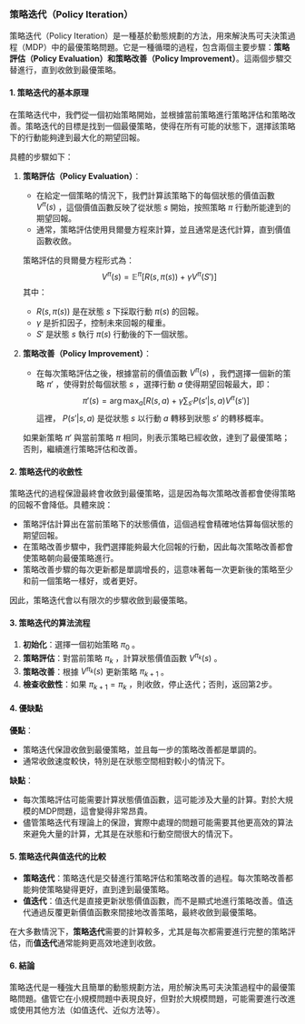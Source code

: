 ### 策略迭代（Policy Iteration）

策略迭代（Policy Iteration）是一種基於動態規劃的方法，用來解決馬可夫決策過程（MDP）中的最優策略問題。它是一種循環的過程，包含兩個主要步驟：**策略評估（Policy Evaluation）**和**策略改善（Policy Improvement）**。這兩個步驟交替進行，直到收斂到最優策略。

#### 1. 策略迭代的基本原理

在策略迭代中，我們從一個初始策略開始，並根據當前策略進行策略評估和策略改善。策略迭代的目標是找到一個最優策略，使得在所有可能的狀態下，選擇該策略下的行動能夠達到最大化的期望回報。

具體的步驟如下：

1. **策略評估（Policy Evaluation）**：
   - 在給定一個策略的情況下，我們計算該策略下的每個狀態的價值函數  $V^\pi(s)$ ，這個價值函數反映了從狀態  $s$  開始，按照策略  $\pi$  行動所能達到的期望回報。
   - 通常，策略評估使用貝爾曼方程來計算，並且通常是迭代計算，直到價值函數收斂。
   
   策略評估的貝爾曼方程形式為：
   $$V^\pi(s) = \mathbb{E}^\pi \left[ R(s, \pi(s)) + \gamma V^\pi(S') \right]$$
   其中：
   -  $R(s, \pi(s))$  是在狀態  $s$  下採取行動  $\pi(s)$  的回報。
   -  $\gamma$  是折扣因子，控制未來回報的權重。
   -  $S'$  是狀態  $s$  執行  $\pi(s)$  行動後的下一個狀態。

2. **策略改善（Policy Improvement）**：
   - 在每次策略評估之後，根據當前的價值函數  $V^\pi(s)$ ，我們選擇一個新的策略  $\pi'$ ，使得對於每個狀態  $s$ ，選擇行動  $a$  使得期望回報最大，即：
   $$\pi'(s) = \arg\max_a \left[ R(s, a) + \gamma \sum_{s'} P(s'|s, a) V^\pi(s') \right]$$
   這裡， $P(s'|s, a)$  是從狀態  $s$  以行動  $a$  轉移到狀態  $s'$  的轉移概率。

   如果新策略  $\pi'$  與當前策略  $\pi$  相同，則表示策略已經收斂，達到了最優策略；否則，繼續進行策略評估和改善。

#### 2. 策略迭代的收斂性

策略迭代的過程保證最終會收斂到最優策略，這是因為每次策略改善都會使得策略的回報不會降低。具體來說：

- 策略評估計算出在當前策略下的狀態價值，這個過程會精確地估算每個狀態的期望回報。
- 在策略改善步驟中，我們選擇能夠最大化回報的行動，因此每次策略改善都會使策略朝向最優策略進行。
- 策略改善步驟的每次更新都是單調增長的，這意味著每一次更新後的策略至少和前一個策略一樣好，或者更好。

因此，策略迭代會以有限次的步驟收斂到最優策略。

#### 3. 策略迭代的算法流程

1. **初始化**：選擇一個初始策略  $\pi_0$ 。
2. **策略評估**：對當前策略  $\pi_k$ ，計算狀態價值函數  $V^{\pi_k}(s)$ 。
3. **策略改善**：根據  $V^{\pi_k}(s)$  更新策略  $\pi_{k+1}$ 。
4. **檢查收斂性**：如果  $\pi_{k+1} = \pi_k$ ，則收斂，停止迭代；否則，返回第2步。

#### 4. 優缺點

**優點**：
- 策略迭代保證收斂到最優策略，並且每一步的策略改善都是單調的。
- 通常收斂速度較快，特別是在狀態空間相對較小的情況下。

**缺點**：
- 每次策略評估可能需要計算狀態價值函數，這可能涉及大量的計算。對於大規模的MDP問題，這會變得非常昂貴。
- 儘管策略迭代有理論上的保證，實際中處理的問題可能需要其他更高效的算法來避免大量的計算，尤其是在狀態和行動空間很大的情況下。

#### 5. 策略迭代與值迭代的比較

- **策略迭代**：策略迭代是交替進行策略評估和策略改善的過程。每次策略改善都能夠使策略變得更好，直到達到最優策略。
- **值迭代**：值迭代是直接更新狀態價值函數，而不是顯式地進行策略改善。值迭代通過反覆更新價值函數來間接地改善策略，最終收斂到最優策略。

在大多數情況下，**策略迭代**需要的計算較多，尤其是每次都需要進行完整的策略評估，而**值迭代**通常能夠更高效地達到收斂。

#### 6. 結論

策略迭代是一種強大且簡單的動態規劃方法，用於解決馬可夫決策過程中的最優策略問題。儘管它在小規模問題中表現良好，但對於大規模問題，可能需要進行改進或使用其他方法（如值迭代、近似方法等）。